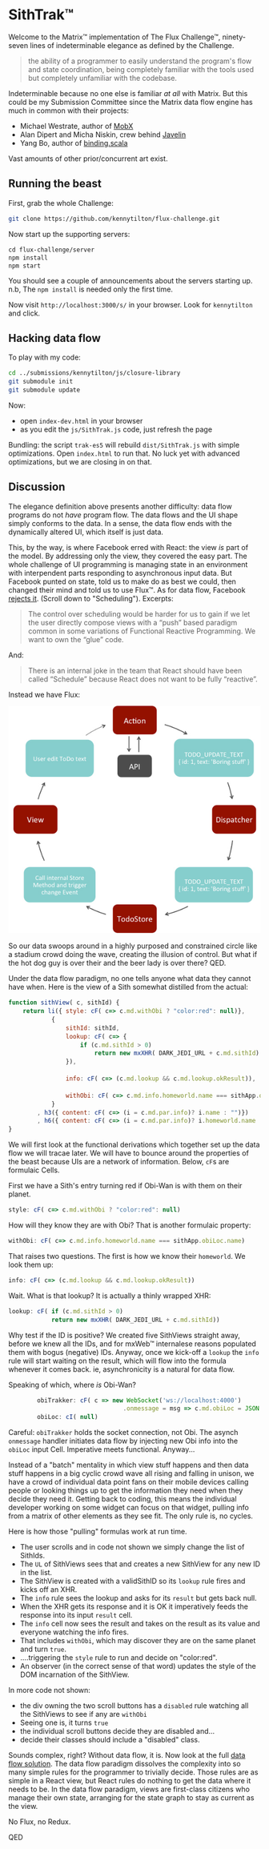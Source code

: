 # SithTrak&trade;

Welcome to the Matrix&trade; implementation of The Flux Challenge&trade;, ninety-seven lines of indeterminable elegance as defined by the Challenge.

>  the ability of a programmer to easily understand the program's flow and
>  state coordination, being completely familiar with the tools used but 
>  completely unfamiliar with the codebase.

Indeterminable because no one else is familiar *at all* with Matrix. But this could be my Submission Committee since the Matrix data flow engine has much in common with their projects:

* Michael Westrate, author of [MobX](https://github.com/mobxjs/mobx)
* Alan Dipert and Micha Niskin, crew behind [Javelin](https://github.com/hoplon/javelin)
* Yang Bo, author of [binding.scala](https://github.com/ThoughtWorksInc/Binding.scala)

Vast amounts of other prior/concurrent art exist. 

## Running the beast
First, grab the whole Challenge:
```` bash
git clone https://github.com/kennytilton/flux-challenge.git
````
Now start up the supporting servers:
````
cd flux-challenge/server
npm install
npm start
````
You should see a couple of announcements about the servers starting up. n.b, The `npm install` is needed only the first time.

Now visit `http://localhost:3000/s/` in your browser. Look for `kennytilton` and click.

## Hacking data flow
To play with my code:
````bash
cd ../submissions/kennytilton/js/closure-library
git submodule init
git submodule update
````
Now:
* open `index-dev.html` in your browser
* as you edit the `js/SithTrak.js` code, just refresh the page

Bundling: the script `trak-es5` will rebuild `dist/SithTrak.js` with simple optimizations. Open `index.html` to run that. No luck yet with advanced optimizations, but we are closing in on that.

## Discussion

The elegance definition above presents another difficulty: data flow programs do not *have* program flow. The data flows and the UI shape simply conforms to the data. In a sense, the data flow ends with the dynamically altered UI, which itself is just data.

This, by the way, is where Facebook erred with React: the view *is* part of the model. By addressing only the view, they covered the easy part. The whole challenge of UI programming is managing state in an environment with interpendent parts responding to asynchronous input data. But Facebook punted on state, told us to make do as best we could, then changed their mind and told us to use Flux&trade;. As for data flow, Facebook [rejects it](https://reactjs.org/docs/design-principles.html). (Scroll down to "Scheduling"). Excerpts:

> The control over scheduling would be harder for us to gain if we let the user
> directly compose views with a “push” based paradigm common in some variations of 
> Functional Reactive Programming. We want to own the “glue” code.

And:

> There is an internal joke in the team that React should have been 
> called “Schedule” because React does not want to be fully “reactive”.

Instead we have Flux:

![Flux circular flow diagram](https://github.com/kennytilton/flux-challenge/blob/master/submissions/kennytilton/dist/facebook-flux-react.jpg)

So our data swoops around in a highly purposed and constrained circle like a stadium crowd doing the wave, creating the illusion of control. But what if the hot dog guy is over their and the beer lady is over there? QED.

Under the data flow paradigm, no one tells anyone what data they cannot have when. Here is the view of a Sith somewhat distilled from the actual:

```` js
function sithView( c, sithId) {
    return li({ style: cF( c=> c.md.withObi ? "color:red": null)},
            {
                sithId: sithId,
                lookup: cF( c=> {
                    if (c.md.sithId > 0)
                        return new mxXHR( DARK_JEDI_URL + c.md.sithId)
                }),
    
                info: cF( c=> (c.md.lookup && c.md.lookup.okResult)),
    
                withObi: cF( c=> c.md.info.homeworld.name === sithApp.obiLoc.name)
            }
        , h3({ content: cF( c=> (i = c.md.par.info)? i.name : "")})
        , h6({ content: cF( c=> (i = c.md.par.info)? i.homeworld.name : "")}));
}
````
We will first look at the functional derivations which together set up the data flow we will tracae later. We will have to bounce around the properties of the beast because UIs are a network of information. Below, `cF`s are formulaic Cells.

First we have a Sith's entry turning red if Obi-Wan is with them on their planet.
```` js
style: cF( c=> c.md.withObi ? "color:red": null)
````
How will they know they are with Obi? That is another formulaic property:
```` js
withObi: cF( c=> c.md.info.homeworld.name === sithApp.obiLoc.name)
````
That raises two questions. The first is how we know their `homeworld`. We look them up:
```` js
info: cF( c=> (c.md.lookup && c.md.lookup.okResult))
````
Wait. What is that lookup? It is actually a thinly wrapped XHR:
```` js
lookup: cF( if (c.md.sithId > 0)
            return new mxXHR( DARK_JEDI_URL + c.md.sithId))
````
Why test if the ID is positive? We created five SithViews straight away, before we knew all the IDs, and for mxWeb&trade; internalese reasons populated them with bogus (negative) IDs. Anyway, once we kick-off a `lookup` the `info` rule will start waiting on the result, which will flow into the formula whenever it comes back. ie, asynchronicity is a natural for data flow.

Speaking of which, where *is* Obi-Wan?
```` js
        obiTrakker: cF( c => new WebSocket('ws://localhost:4000')
                                .onmessage = msg => c.md.obiLoc = JSON.parse(msg.data)),
        obiLoc: cI( null)
````
Careful: `obiTrakker` holds the socket connection, not Obi. The asynch `onmessage` handler initiates data flow by injecting new Obi info into the `obiLoc` input Cell. Imperative meets functional. Anyway...

Instead of a "batch" mentality in which view stuff happens and then data stuff happens in a big cyclic crowd wave all rising and falling in unison, we have a crowd of individual data point fans on their mobile devices calling people or looking things up to get the information they need when they decide they need it. Getting back to coding, this means the individual developer working on some widget can focus on that widget, pulling info from a matrix of other elements as they see fit. The only rule is, no cycles.

Here is how those "pulling" formulas work at run time. 
* The user scrolls and in code not shown we simply change the list of SithIds. 
* The `UL` of SithViews sees that and creates a new SithView for any new ID in the list. 
* The SithView is created with a validSithID so its `lookup` rule fires and kicks off an XHR. 
* The `info` rule sees the lookup and asks for its `result` but gets back null. 
* When the XHR gets its response and it is OK it imperatively feeds the response into its input `result` cell. 
* The `info` cell now sees the result and takes on the result as its value and everyone watching the info fires. 
* That includes `withObi`, which may discover they are on the same planet and turn `true`.
* ....triggering the `style` rule to run and decide on "color:red".
* An observer (in the correct sense of that word) updates the style of the DOM  incarnation of the SithView.

In more code not shown:
* the div owning the two scroll buttons has a `disabled` rule watching all the SithViews to see if any are `withObi`
* Seeing one is, it turns `true`
* the individual scroll buttons decide they are disabled and...
* decide their classes should include a "disabled" class.

Sounds complex, right? Without data flow, it is. Now look at the full [data flow solution](https://github.com/kennytilton/flux-challenge/blob/master/submissions/kennytilton/js/SithTrak.js). The data flow paradigm  dissolves the complexity into so many simple rules for the programmer to trivially decide. Those rules are as simple in a React view, but React rules do nothing to get the data where it needs to be. In the data flow paradigm, views are first-class citizens who manage their own state, arranging for the state graph to stay as current as the view.

No Flux, no Redux.

QED

